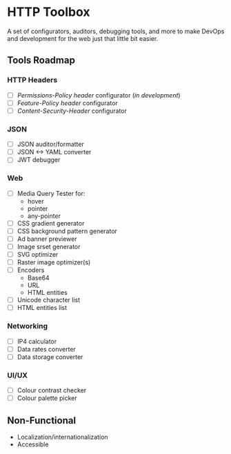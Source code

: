 HTTP Toolbox
============

A set of configurators, auditors, debugging tools, and more to make DevOps and development for the web just that little bit easier.

Tools Roadmap
-------------

### HTTP Headers
- [ ] _Permissions-Policy header_ configurator (_in development_)
- [ ] _Feature-Policy header_ configurator
- [ ] _Content-Security-Header_ configurator

### JSON
- [ ] JSON auditor/formatter
- [ ] JSON <-> YAML converter
- [ ] JWT debugger

### Web
- [ ] Media Query Tester for:
  - hover
  - pointer
  - any-pointer
- [ ] CSS gradient generator
- [ ] CSS background pattern generator
- [ ] Ad banner previewer
- [ ] Image srset generator
- [ ] SVG optimizer
- [ ] Raster image optimizer(s)
- [ ] Encoders
  - Base64
  - URL
  - HTML entities
- [ ] Unicode character list
- [ ] HTML entities list

### Networking
- [ ] IP4 calculator
- [ ] Data rates converter
- [ ] Data storage converter

### UI/UX
- [ ] Colour contrast checker
- [ ] Colour palette picker

Non-Functional
--------------

- Localization/internationalization
- Accessible
